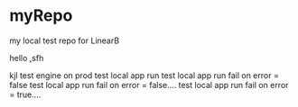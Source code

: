 # myRepo
my local test repo for LinearB

hello
,sfh

kjl
test engine on prod
test local app run
test local app run fail on error = false
test local app run fail on error = false....
test local app run fail on error = true....
